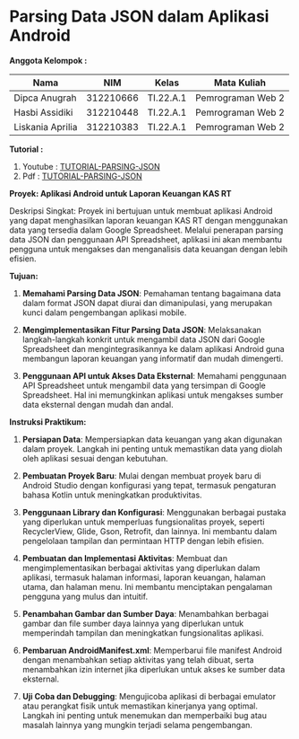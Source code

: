 # Parsing Data JSON dalam Aplikasi Android

**Anggota Kelompok :** <br>

| Nama             | NIM       | Kelas     | Mata Kuliah       |
| ---------------- | --------- | --------- | ----------------- |
| Dipca Anugrah    | 312210666 | TI.22.A.1 | Pemrograman Web 2 |
| Hasbi Assidiki   | 312210448 | TI.22.A.1 | Pemrograman Web 2 |
| Liskania Aprilia | 312210383 | TI.22.A.1 | Pemrograman Web 2 |

**Tutorial :** <br>

1. Youtube : [TUTORIAL-PARSING-JSON](https://youtu.be/vx1BPpNz9Zc)
2. Pdf : [TUTORIAL-PARSING-JSON](https://drive.google.com/file/d/16-8bdLOq8XLe2NZhrh5gDxPx43cq3GTu/view?usp=drive_link)

**Proyek: Aplikasi Android untuk Laporan Keuangan KAS RT**

Deskripsi Singkat:
Proyek ini bertujuan untuk membuat aplikasi Android yang dapat menghasilkan laporan keuangan KAS RT dengan menggunakan data yang tersedia dalam Google Spreadsheet. Melalui penerapan parsing data JSON dan penggunaan API Spreadsheet, aplikasi ini akan membantu pengguna untuk mengakses dan menganalisis data keuangan dengan lebih efisien.

**Tujuan:**

1. **Memahami Parsing Data JSON**: Pemahaman tentang bagaimana data dalam format JSON dapat diurai dan dimanipulasi, yang merupakan kunci dalam pengembangan aplikasi mobile.

2. **Mengimplementasikan Fitur Parsing Data JSON**: Melaksanakan langkah-langkah konkrit untuk mengambil data JSON dari Google Spreadsheet dan mengintegrasikannya ke dalam aplikasi Android guna membangun laporan keuangan yang informatif dan mudah dimengerti.

3. **Penggunaan API untuk Akses Data Eksternal**: Memahami penggunaan API Spreadsheet untuk mengambil data yang tersimpan di Google Spreadsheet. Hal ini memungkinkan aplikasi untuk mengakses sumber data eksternal dengan mudah dan andal.

**Instruksi Praktikum:**

1. **Persiapan Data**: Mempersiapkan data keuangan yang akan digunakan dalam proyek. Langkah ini penting untuk memastikan data yang diolah oleh aplikasi sesuai dengan kebutuhan.

2. **Pembuatan Proyek Baru**: Mulai dengan membuat proyek baru di Android Studio dengan konfigurasi yang tepat, termasuk pengaturan bahasa Kotlin untuk meningkatkan produktivitas.

3. **Penggunaan Library dan Konfigurasi**: Menggunakan berbagai pustaka yang diperlukan untuk memperluas fungsionalitas proyek, seperti RecyclerView, Glide, Gson, Retrofit, dan lainnya. Ini membantu dalam pengelolaan tampilan dan permintaan HTTP dengan lebih efisien.

4. **Pembuatan dan Implementasi Aktivitas**: Membuat dan mengimplementasikan berbagai aktivitas yang diperlukan dalam aplikasi, termasuk halaman informasi, laporan keuangan, halaman utama, dan halaman menu. Ini membantu menciptakan pengalaman pengguna yang mulus dan intuitif.

5. **Penambahan Gambar dan Sumber Daya**: Menambahkan berbagai gambar dan file sumber daya lainnya yang diperlukan untuk memperindah tampilan dan meningkatkan fungsionalitas aplikasi.

6. **Pembaruan AndroidManifest.xml**: Memperbarui file manifest Android dengan menambahkan setiap aktivitas yang telah dibuat, serta menambahkan izin internet jika diperlukan untuk akses ke sumber data eksternal.

7. **Uji Coba dan Debugging**: Mengujicoba aplikasi di berbagai emulator atau perangkat fisik untuk memastikan kinerjanya yang optimal. Langkah ini penting untuk menemukan dan memperbaiki bug atau masalah lainnya yang mungkin terjadi selama pengembangan.
